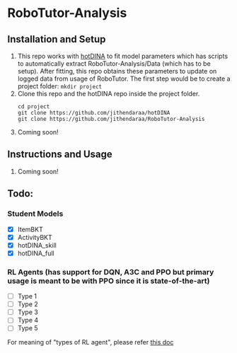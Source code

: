# RoboTutor-Analysis

## Installation and Setup

1. This repo works with <a href="https://github.com/jithendaraa/hotDINA">hotDINA</a> to fit model parameters which has scripts to automatically extract RoboTutor-Analysis/Data (which has to be setup). After fitting, this repo obtains these parameters to update on logged data from usage of RoboTutor. The first step would be to create a project folder: ```mkdir project```
2. Clone this repo and the hotDINA repo inside the project folder. <br>
   ```
   cd project
   git clone https://github.com/jithendaraa/hotDINA
   git clone https://github.com/jithendaraa/RoboTutor-Analysis
   ```
3. Coming soon!

## Instructions and Usage

1. Coming soon!
   
   

## Todo:

### Student Models
 - [x] ItemBKT
 - [x] ActivityBKT
 - [x] hotDINA_skill
 - [x] hotDINA_full

### RL Agents (has support for DQN, A3C and PPO but primary usage is meant to be with PPO since it is state-of-the-art)
- [ ] Type 1
- [ ] Type 2
- [ ] Type 3
- [ ] Type 4
- [ ] Type 5

For meaning of "types of RL agent", please refer <a href="https://docs.google.com/document/d/1saE4yC0xdfc8t3REdJMxbOeBfwfSbaFcSIyDA8Yhqbc/edit"> this doc </a>


